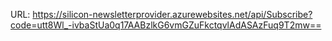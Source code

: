 URL:
https://silicon-newsletterprovider.azurewebsites.net/api/Subscribe?code=utt8Wl_-ivbaStUa0q17AABzlkG6vmGZuFkctqvlAdASAzFuq9T2mw==
